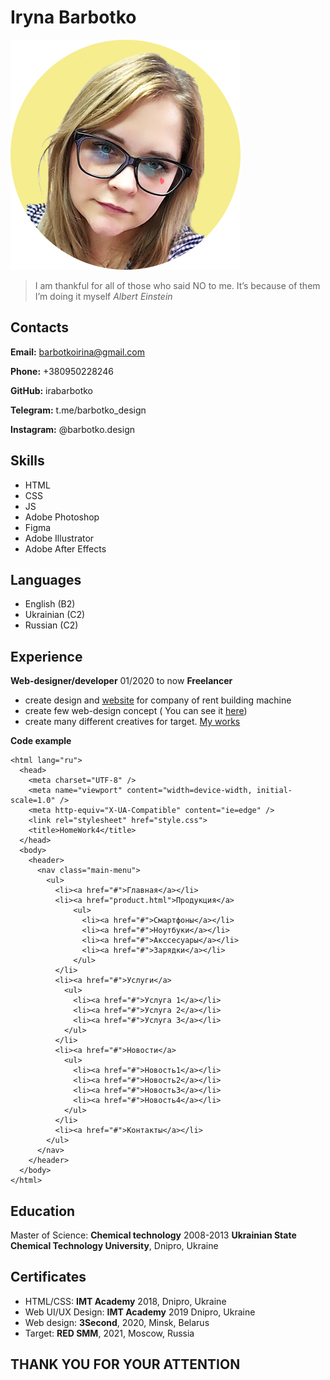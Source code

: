 # Iryna Barbotko
![photo](/photo.png)

> I am thankful for all of those who said NO to me. It’s because of them I’m doing it myself 
> *Albert Einstein*

## Contacts

   **Email:** barbotkoirina@gmail.com
   
   **Phone:** +380950228246
   
   **GitHub:** irabarbotko
   
   **Telegram:** t.me/barbotko_design
   
   **Instagram:** @barbotko.design
   

## Skills

 - HTML
 - CSS
 - JS
 - Adobe Photoshop
 - Figma
 - Adobe Illustrator
 - Adobe After Effects

## Languages 

 - English (B2)
 - Ukrainian (C2)
 - Russian (C2)

## Experience
**Web-designer/developer** 01/2020 to now
**Freelancer**

 - create design and [website](https://budmeh.com/) for company of rent building machine  
 - create few web-design concept ( You can see it [here](https://www.behance.net/barbotko_design))
 - create many different  creatives for target. [My works](https://drive.google.com/drive/folders/1LbsBUbhAefxKzslhDoL75riyosVzxUHf?usp=sharing)
 
**Code example**
```<!DOCTYPE html>
<html lang="ru">
  <head>
    <meta charset="UTF-8" />
    <meta name="viewport" content="width=device-width, initial-scale=1.0" />
    <meta http-equiv="X-UA-Compatible" content="ie=edge" />
    <link rel="stylesheet" href="style.css">
    <title>HomeWork4</title>
  </head>
  <body>
    <header>
      <nav class="main-menu">
        <ul>
          <li><a href="#">Главная</a></li>
          <li><a href="product.html">Продукция</a>
              <ul>
                <li><a href="#">Смартфоны</a></li>
                <li><a href="#">Ноутбуки</a></li>
                <li><a href="#">Акссесуары</a></li>
                <li><a href="#">Зарядки</a></li>
              </ul>
          </li>
          <li><a href="#">Услуги</a>
            <ul>
              <li><a href="#">Услуга 1</a></li>
              <li><a href="#">Услуга 2</a></li>
              <li><a href="#">Услуга 3</a></li>
            </ul>
          </li>
          <li><a href="#">Новости</a>
            <ul>
              <li><a href="#">Новость1</a></li>
              <li><a href="#">Новость2</a></li>
              <li><a href="#">Новость3</a></li>
              <li><a href="#">Новость4</a></li>
            </ul>
          </li>
          <li><a href="#">Контакты</a></li>
        </ul>
      </nav>
    </header>
  </body>
</html>
```

## Education
Master of Science: **Chemical technology** 2008-2013 **Ukrainian State Chemical Technology University**, Dnipro, Ukraine
## Certificates

 - HTML/CSS: **IMT Academy** 2018, Dnipro, Ukraine
 - Web UI/UX Design: **IMT Academy** 2019 Dnipro, Ukraine 
 - Web design: **3Second**, 2020, Minsk, Belarus 
 - Target: **RED SMM**, 2021, Moscow, Russia

## THANK YOU FOR YOUR ATTENTION
